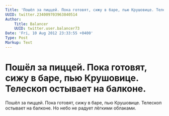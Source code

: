```yaml
---
Title: 'Пошёл за пиццей. Пока готовят, сижу в баре, пью Крушовице. Телескоп остывает на балконе.'
UUID: twitter.234009703963840514
Author:
    Title: Balancer
    UUID: twitter.user.balancer73
Date: 'Fri, 10 Aug 2012 23:33:55 +0400'
Type: Post
Markup: Text
---
```


# Пошёл за пиццей. Пока готовят, сижу в баре, пью Крушовице. Телескоп остывает на балконе.

Пошёл за пиццей. Пока готовят, сижу в баре, пью Крушовице.
Телескоп остывает на балконе. Но небо не радует лёгкими
облаками.